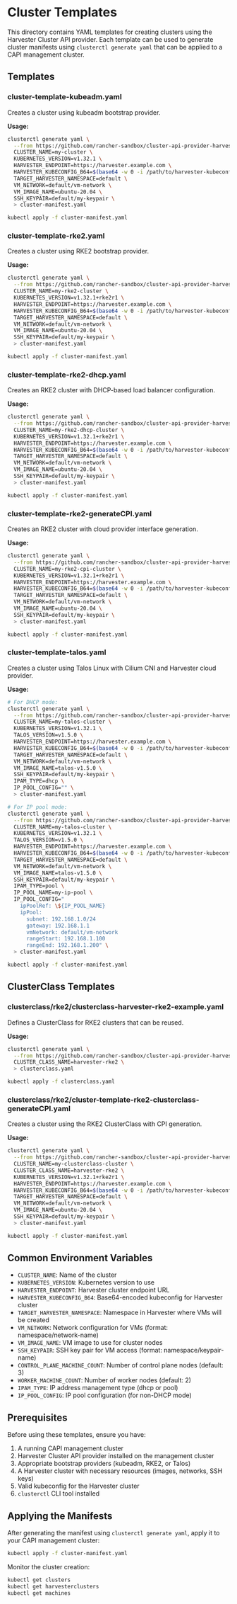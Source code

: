 # Cluster Templates

This directory contains YAML templates for creating clusters using the Harvester Cluster API provider. Each template can be used to generate cluster manifests using `clusterctl generate yaml` that can be applied to a CAPI management cluster.

## Templates

### cluster-template-kubeadm.yaml
Creates a cluster using kubeadm bootstrap provider.

**Usage:**
```bash
clusterctl generate yaml \
  --from https://github.com/rancher-sandbox/cluster-api-provider-harvester/blob/main/templates/cluster-template-kubeadm.yaml \
  CLUSTER_NAME=my-cluster \
  KUBERNETES_VERSION=v1.32.1 \
  HARVESTER_ENDPOINT=https://harvester.example.com \
  HARVESTER_KUBECONFIG_B64=$(base64 -w 0 -i /path/to/harvester-kubeconfig.yaml) \
  TARGET_HARVESTER_NAMESPACE=default \
  VM_NETWORK=default/vm-network \
  VM_IMAGE_NAME=ubuntu-20.04 \
  SSH_KEYPAIR=default/my-keypair \
  > cluster-manifest.yaml

kubectl apply -f cluster-manifest.yaml
```

### cluster-template-rke2.yaml
Creates a cluster using RKE2 bootstrap provider.

**Usage:**
```bash
clusterctl generate yaml \
  --from https://github.com/rancher-sandbox/cluster-api-provider-harvester/blob/main/templates/cluster-template-rke2.yaml \
  CLUSTER_NAME=my-rke2-cluster \
  KUBERNETES_VERSION=v1.32.1+rke2r1 \
  HARVESTER_ENDPOINT=https://harvester.example.com \
  HARVESTER_KUBECONFIG_B64=$(base64 -w 0 -i /path/to/harvester-kubeconfig.yaml) \
  TARGET_HARVESTER_NAMESPACE=default \
  VM_NETWORK=default/vm-network \
  VM_IMAGE_NAME=ubuntu-20.04 \
  SSH_KEYPAIR=default/my-keypair \
  > cluster-manifest.yaml

kubectl apply -f cluster-manifest.yaml
```

### cluster-template-rke2-dhcp.yaml
Creates an RKE2 cluster with DHCP-based load balancer configuration.

**Usage:**
```bash
clusterctl generate yaml \
  --from https://github.com/rancher-sandbox/cluster-api-provider-harvester/blob/main/templates/cluster-template-rke2-dhcp.yaml \
  CLUSTER_NAME=my-rke2-dhcp-cluster \
  KUBERNETES_VERSION=v1.32.1+rke2r1 \
  HARVESTER_ENDPOINT=https://harvester.example.com \
  HARVESTER_KUBECONFIG_B64=$(base64 -w 0 -i /path/to/harvester-kubeconfig.yaml) \
  TARGET_HARVESTER_NAMESPACE=default \
  VM_NETWORK=default/vm-network \
  VM_IMAGE_NAME=ubuntu-20.04 \
  SSH_KEYPAIR=default/my-keypair \
  > cluster-manifest.yaml

kubectl apply -f cluster-manifest.yaml
```

### cluster-template-rke2-generateCPI.yaml
Creates an RKE2 cluster with cloud provider interface generation.

**Usage:**
```bash
clusterctl generate yaml \
  --from https://github.com/rancher-sandbox/cluster-api-provider-harvester/blob/main/templates/cluster-template-rke2-generateCPI.yaml \
  CLUSTER_NAME=my-rke2-cpi-cluster \
  KUBERNETES_VERSION=v1.32.1+rke2r1 \
  HARVESTER_ENDPOINT=https://harvester.example.com \
  HARVESTER_KUBECONFIG_B64=$(base64 -w 0 -i /path/to/harvester-kubeconfig.yaml) \
  TARGET_HARVESTER_NAMESPACE=default \
  VM_NETWORK=default/vm-network \
  VM_IMAGE_NAME=ubuntu-20.04 \
  SSH_KEYPAIR=default/my-keypair \
  > cluster-manifest.yaml

kubectl apply -f cluster-manifest.yaml
```

### cluster-template-talos.yaml
Creates a cluster using Talos Linux with Cilium CNI and Harvester cloud provider.

**Usage:**
```bash
# For DHCP mode:
clusterctl generate yaml \
  --from https://github.com/rancher-sandbox/cluster-api-provider-harvester/blob/main/templates/cluster-template-talos.yaml \
  CLUSTER_NAME=my-talos-cluster \
  KUBERNETES_VERSION=v1.32.1 \
  TALOS_VERSION=v1.5.0 \
  HARVESTER_ENDPOINT=https://harvester.example.com \
  HARVESTER_KUBECONFIG_B64=$(base64 -w 0 -i /path/to/harvester-kubeconfig.yaml) \
  TARGET_HARVESTER_NAMESPACE=default \
  VM_NETWORK=default/vm-network \
  VM_IMAGE_NAME=talos-v1.5.0 \
  SSH_KEYPAIR=default/my-keypair \
  IPAM_TYPE=dhcp \
  IP_POOL_CONFIG="" \
  > cluster-manifest.yaml

# For IP pool mode:
clusterctl generate yaml \
  --from https://github.com/rancher-sandbox/cluster-api-provider-harvester/blob/main/templates/cluster-template-talos.yaml \
  CLUSTER_NAME=my-talos-cluster \
  KUBERNETES_VERSION=v1.32.1 \
  TALOS_VERSION=v1.5.0 \
  HARVESTER_ENDPOINT=https://harvester.example.com \
  HARVESTER_KUBECONFIG_B64=$(base64 -w 0 -i /path/to/harvester-kubeconfig.yaml) \
  TARGET_HARVESTER_NAMESPACE=default \
  VM_NETWORK=default/vm-network \
  VM_IMAGE_NAME=talos-v1.5.0 \
  SSH_KEYPAIR=default/my-keypair \
  IPAM_TYPE=pool \
  IP_POOL_NAME=my-ip-pool \
  IP_POOL_CONFIG="
    ipPoolRef: \${IP_POOL_NAME}
    ipPool:
      subnet: 192.168.1.0/24
      gateway: 192.168.1.1
      vmNetwork: default/vm-network
      rangeStart: 192.168.1.100
      rangeEnd: 192.168.1.200" \
  > cluster-manifest.yaml

kubectl apply -f cluster-manifest.yaml
```

## ClusterClass Templates

### clusterclass/rke2/clusterclass-harvester-rke2-example.yaml
Defines a ClusterClass for RKE2 clusters that can be reused.

**Usage:**
```bash
clusterctl generate yaml \
  --from https://github.com/rancher-sandbox/cluster-api-provider-harvester/blob/main/templates/clusterclass/rke2/clusterclass-harvester-rke2-example.yaml \
  CLUSTER_CLASS_NAME=harvester-rke2 \
  > clusterclass.yaml

kubectl apply -f clusterclass.yaml
```

### clusterclass/rke2/cluster-template-rke2-clusterclass-generateCPI.yaml
Creates a cluster using the RKE2 ClusterClass with CPI generation.

**Usage:**
```bash
clusterctl generate yaml \
  --from https://github.com/rancher-sandbox/cluster-api-provider-harvester/blob/main/templates/clusterclass/rke2/cluster-template-rke2-clusterclass-generateCPI.yaml \
  CLUSTER_NAME=my-clusterclass-cluster \
  CLUSTER_CLASS_NAME=harvester-rke2 \
  KUBERNETES_VERSION=v1.32.1+rke2r1 \
  HARVESTER_ENDPOINT=https://harvester.example.com \
  HARVESTER_KUBECONFIG_B64=$(base64 -w 0 -i /path/to/harvester-kubeconfig.yaml) \
  TARGET_HARVESTER_NAMESPACE=default \
  VM_NETWORK=default/vm-network \
  VM_IMAGE_NAME=ubuntu-20.04 \
  SSH_KEYPAIR=default/my-keypair \
  > cluster-manifest.yaml

kubectl apply -f cluster-manifest.yaml
```

## Common Environment Variables

- `CLUSTER_NAME`: Name of the cluster
- `KUBERNETES_VERSION`: Kubernetes version to use
- `HARVESTER_ENDPOINT`: Harvester cluster endpoint URL
- `HARVESTER_KUBECONFIG_B64`: Base64-encoded kubeconfig for Harvester cluster
- `TARGET_HARVESTER_NAMESPACE`: Namespace in Harvester where VMs will be created
- `VM_NETWORK`: Network configuration for VMs (format: namespace/network-name)
- `VM_IMAGE_NAME`: VM image to use for cluster nodes
- `SSH_KEYPAIR`: SSH key pair for VM access (format: namespace/keypair-name)
- `CONTROL_PLANE_MACHINE_COUNT`: Number of control plane nodes (default: 3)
- `WORKER_MACHINE_COUNT`: Number of worker nodes (default: 2)
- `IPAM_TYPE`: IP address management type (dhcp or pool)
- `IP_POOL_CONFIG`: IP pool configuration (for non-DHCP mode)

## Prerequisites

Before using these templates, ensure you have:

1. A running CAPI management cluster
2. Harvester Cluster API provider installed on the management cluster
3. Appropriate bootstrap providers (kubeadm, RKE2, or Talos)
4. A Harvester cluster with necessary resources (images, networks, SSH keys)
5. Valid kubeconfig for the Harvester cluster
6. `clusterctl` CLI tool installed

## Applying the Manifests

After generating the manifest using `clusterctl generate yaml`, apply it to your CAPI management cluster:

```bash
kubectl apply -f cluster-manifest.yaml
```

Monitor the cluster creation:

```bash
kubectl get clusters
kubectl get harvesterclusters
kubectl get machines
```